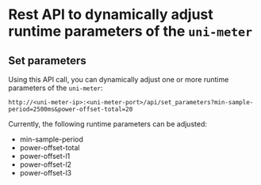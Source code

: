 # Rest API to dynamically adjust runtime parameters of the `uni-meter`

## Set parameters

Using this API call, you can dynamically adjust one or more runtime parameters of the `uni-meter`:

`http://<uni-meter-ip>:<uni-meter-port>/api/set_parameters?min-sample-period=2500ms&power-offset-total=20`

Currently, the following runtime parameters can be adjusted:

* min-sample-period
* power-offset-total
* power-offset-l1
* power-offset-l2
* power-offset-l3
